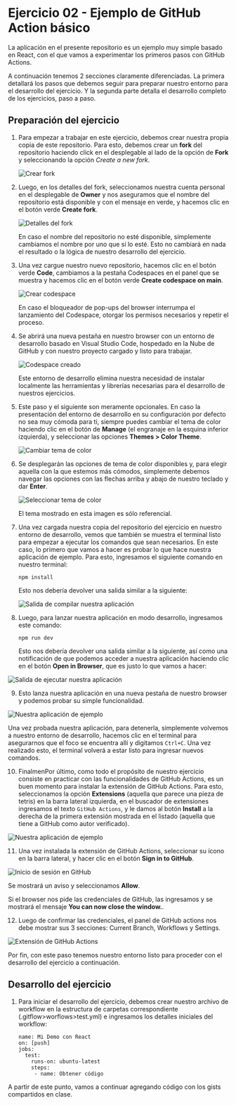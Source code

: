 # Ejercicio 02 - Ejemplo de GitHub Action básico

La aplicación en el presente repositorio es un ejemplo muy simple basado en React, con el que vamos a experimentar los primeros pasos con GitHub Actions.

A continuación tenemos 2 secciones claramente diferenciadas. La primera detallará los pasos que debemos seguir para preparar nuestro entorno para el desarrollo del ejercicio. Y la segunda parte detalla el desarrollo completo de los ejercicios, paso a paso.

## Preparación del ejercicio

1. Para empezar a trabajar en este ejercicio, debemos crear nuestra propia copia de este repositorio. Para esto, debemos crear un **fork** del repositorio haciendo click en el desplegable al lado de la opción de **Fork** y seleccionando la opción *Create a new fork*.
   
   	![Crear fork](img/fork-repo.png)

2. Luego, en los detalles del fork, seleccionamos nuestra cuenta personal en el desplegable de **Owner** y nos aseguramos que el nombre del repositorio está disponible y con el mensaje en verde, y hacemos clic en el botón verde **Create fork**.
   
   	![Detalles del fork](img/fork-details.png)

    En caso el nombre del repositorio no esté disponible, simplemente cambiamos el nombre por uno que sí lo esté. Esto no cambiará en nada el resultado o la lógica de nuestro desarrollo del ejercicio.

3.  Una vez cargue nuestro nuevo repositorio, hacemos clic en el botón verde **Code**, cambiamos a la pestaña Codespaces en el panel que se muestra y hacemos clic en el botón verde **Create codespace on main**.
   
   	![Crear codespace](img/create-codespace.png)

    En caso el bloqueador de pop-ups del browser interrumpa el lanzamiento del Codespace, otorgar los permisos necesarios y repetir el proceso.

4.  Se abrirá una nueva pestaña en nuestro browser con un entorno de desarrollo basado en Visual Studio Code, hospedado en la Nube de GitHub y con nuestro proyecto cargado y listo para trabajar.
   
   	![Codespace creado](img/codespace-created.png)

    Este entorno de desarrollo elimina nuestra necesidad de instalar localmente las herramientas y librerías necesarias para el desarrollo de nuestros ejercicios.

5. Este paso y el siguiente son meramente opcionales. En caso la presentación del entorno de desarrollo en su configuración por defecto no sea muy cómoda para ti, siempre puedes cambiar el tema de color haciendo clic en el botón de **Manage** (el engranaje en la esquina inferior izquierda), y seleccionar las opciones **Themes > Color Theme**.
   
   	![Cambiar tema de color](img/change-theme.png)

6. Se desplegarán las opciones de tema de color disponibles y, para elegir aquella con la que estemos más cómodos, simplemente debemos navegar las opciones con las flechas arriba y abajo de nuestro teclado y dar **Enter**.
   
   	![Seleccionar tema de color](img/select-theme.png)

    El tema mostrado en esta imagen es sólo referencial.

7. Una vez cargada nuestra copia del repositorio del ejercicio en nuestro entorno de desarrollo, vemos que también se muestra el terminal listo para empezar a ejecutar los comandos que sean necesarios. En este caso, lo primero que vamos a hacer es probar lo que hace nuestra aplicación de ejemplo. Para esto, ingresamos el siguiente comando en nuestro terminal:
   
   ```
   npm install
   ```

    Esto nos debería devolver una salida similar a la siguiente:
   
   ![Salida de compilar nuestra aplicación](img/npm-build-output.png)

8.  Luego, para lanzar nuestra aplicación en modo desarrollo, ingresamos este comando:

    ```
    npm run dev
    ```

    Esto nos debería devolver una salida similar a la siguiente, así como una notificación de que podemos acceder a nuestra aplicación haciendo clic en el botón **Open in Browser**, que es justo lo que vamos a hacer:
   
   ![Salida de ejecutar nuestra aplicación](img/npm-run-dev-output.png)

9.  Esto lanza nuestra aplicación en una nueva pestaña de nuestro browser y podemos probar su simple funcionalidad.
   
   ![Nuestra aplicación de ejemplo](img/our-sample-app.png)

   Una vez probada nuestra aplicación, para detenerla, simplemente volvemos a nuestro entorno de desarrollo, hacemos clic en el terminal para asegurarnos que el foco se encuentra allí y digitamos `Ctrl+C`. Una vez realizado esto, el terminal volverá a estar listo para ingresar nuevos comandos.

10. FinalmenPor último, como todo el propósito de nuestro ejercicio consiste en practicar con las funcionalidades de GitHub Actions, es un buen momento para instalar la extensión de GitHub Actions. Para esto, seleccionamos la opción **Extensions** (aquella que parece una pieza de tetris) en la barra lateral izquierda, en el buscador de extensiones ingresamos el texto `GitHub Actions`, y le damos al botón **Install** a la derecha de la primera extensión mostrada en el listado (aquella que tiene a GitHub como autor verificado).
   
   ![Nuestra aplicación de ejemplo](img/install-github-actions-extension.png)

11. Una vez instalada la extensión de GitHub Actions, seleccionar su ícono en la barra lateral, y hacer clic en el botón **Sign in to GitHub**.

   ![Inicio de sesión en GitHub](img/github-signin.png)

   Se mostrará un aviso y seleccionamos **Allow**.

   Si el browser nos pide las credenciales de GitHub, las ingresamos y se mostrará el mensaje **You can now close the window.**.

12. Luego de confirmar las credenciales, el panel de GitHub actions nos debe mostrar sus 3 secciones: Current Branch, Workflows y Settings.

   ![Extensión de GitHub Actions](img/github-actions-extension.png)

Por fin, con este paso tenemos nuestro entorno listo para proceder con el desarrollo del ejercicio a continuación.

## Desarrollo del ejercicio

1. Para iniciar el desarrollo del ejercicio, debemos crear nuestro archivo de workflow en la estructura de carpetas correspondiente (.gitflow>worflows>test.yml) e ingresamos los detalles iniciales del workflow:
   
   	```
    name: Mi Demo con React
    on: [push]
    jobs:
      test:
        runs-on: ubuntu-latest
        steps:
         - name: Obtener código
    ```

A partir de este punto, vamos a continuar agregando código con los gists compartidos en clase. 
